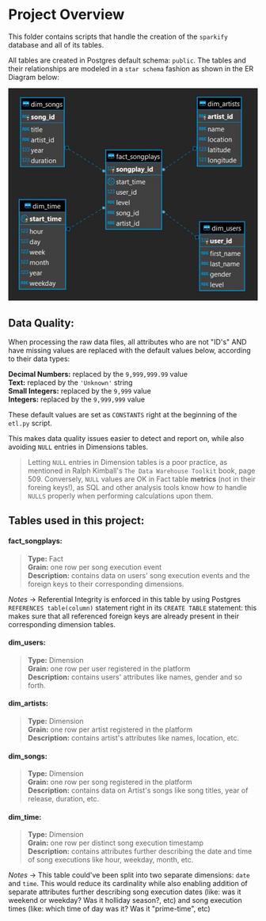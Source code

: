 # Project Overview

This folder contains scripts that handle the creation of the `sparkify` database and all of its tables.

 All tables are created in Postgres default schema: `public`. The tables and their relationships are modeled in a `star schema` fashion as shown in the ER Diagram below:

![test](sparkifyStarSchema.JPG)

## Data Quality:  

When processing the raw data files, all attributes who are not "ID's" AND have missing values are replaced with the default values below, according to their data types:  

**Decimal Numbers:** replaced by the `9,999,999.99` value  
**Text:** replaced by the `'Unknown'` string  
**Small Integers:** replaced by the `9,999` value  
**Integers:** replaced by the `9,999,999` value  
  
 These default values are set as `CONSTANTS` right at the beginning of the `etl.py` script.  
   
 This makes data quality issues easier to detect and report on, while also avoiding `NULL` entries in Dimensions tables.  
   
> Letting `NULL` entries in Dimension tables is a poor practice, as mentioned in Ralph Kimball's `The Data Warehouse Toolkit` book, page 509. Conversely, `NULL` values are OK in Fact table **metrics** (not in their foreing keys!), as SQL and other analysis tools know how to handle `NULLS` properly when performing calculations upon them.

## Tables used in this project:

#### fact_songplays:
>**Type:** Fact  
**Grain:** one row per song execution event  
**Description:** contains data on users' song execution events and the foreign keys to their corresponding dimensions.  
   
 *Notes* → Referential Integrity is enforced in this table by using Postgres `REFERENCES table(column)` statement right in its `CREATE TABLE` statement: this makes sure that all referenced foreign keys are already present in their corresponding dimension tables.

 #### dim_users:
 > **Type:** Dimension  
 **Grain:** one row per user registered in the platform  
 **Description:** contains users' attributes like names, gender and so forth.

 #### dim_artists:
 >**Type:** Dimension  
 **Grain:** one row per artist registered in the platform  
 **Description:** contains artist's attributes like names, location, etc.  

 #### dim_songs:
 >**Type:** Dimension  
 **Grain:** one row per song registered in the platform  
 **Description:** contains data on Artist's songs like song titles, year of release, duration, etc.

 #### dim_time:
 >**Type:** Dimension  
 **Grain:** one row per distinct song execution timestamp  
 **Description:** contains attributes further describing the date and time of song executions like hour, weekday, month, etc.  

 *Notes* → This table could've been split into two separate dimensions: `date` and `time`. This would reduce its cardinality while also enabling addition of separate attributes further describing song execution dates (like: was it weekend or weekday? Was it holliday season?, etc) and song execution times (like: which time of day was it? Was it "prime-time", etc)





